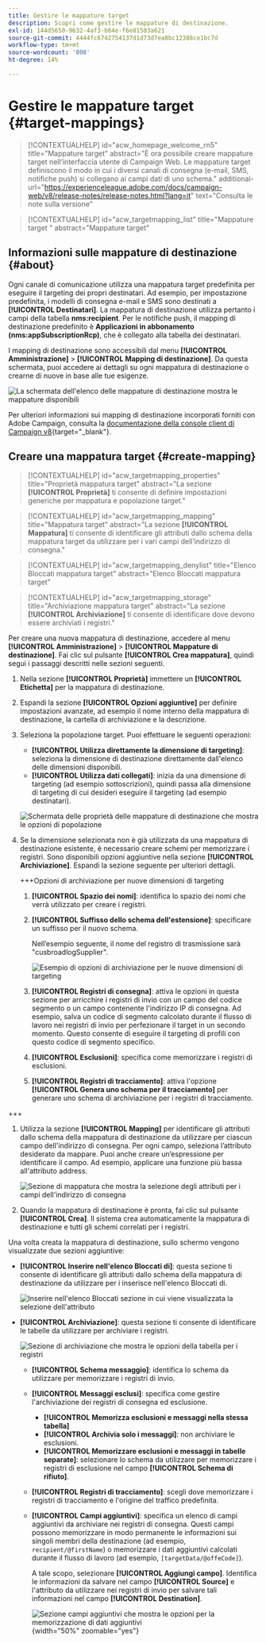 ```yaml
---
title: Gestire le mappature target
description: Scopri come gestire le mappature di destinazione.
exl-id: 144d5650-9632-4af3-b64e-f6e81503a621
source-git-commit: 4444fc6742754137d1d73d7ea8bc12388ce1bc7d
workflow-type: tm+mt
source-wordcount: '808'
ht-degree: 14%

---
```


# Gestire le mappature target {#target-mappings}

>[!CONTEXTUALHELP]
>id="acw_homepage_welcome_rn5"
>title="Mappature target"
>abstract="È ora possibile creare mappature target nell’interfaccia utente di Campaign Web. Le mappature target definiscono il modo in cui i diversi canali di consegna (e-mail, SMS, notifiche push) si collegano ai campi dati di uno schema."
>additional-url="https://experienceleague.adobe.com/docs/campaign-web/v8/release-notes/release-notes.html?lang=it" text="Consulta le note sulla versione"

>[!CONTEXTUALHELP]
>id="acw_targetmapping_list"
>title="Mappature target "
>abstract="Mappature target"

## Informazioni sulle mappature di destinazione {#about}

Ogni canale di comunicazione utilizza una mappatura target predefinita per eseguire il targeting dei propri destinatari. Ad esempio, per impostazione predefinita, i modelli di consegna e-mail e SMS sono destinati a **[!UICONTROL Destinatari]**. La mappatura di destinazione utilizza pertanto i campi della tabella **nms:recipient**. Per le notifiche push, il mapping di destinazione predefinito è **Applicazioni in abbonamento (nms:appSubscriptionRcp)**, che è collegato alla tabella dei destinatari.

I mapping di destinazione sono accessibili dal menu **[!UICONTROL Amministrazione]** > **[!UICONTROL Mapping di destinazione]**. Da questa schermata, puoi accedere ai dettagli su ogni mappatura di destinazione o crearne di nuove in base alle tue esigenze.

![La schermata dell&#39;elenco delle mappature di destinazione mostra le mappature disponibili](assets/target-mappings-list.png)

Per ulteriori informazioni sui mapping di destinazione incorporati forniti con Adobe Campaign, consulta la [documentazione della console client di Campaign v8](https://experienceleague.adobe.com/docs/campaign/campaign-v8/audience/add-profiles/target-mappings.html?lang=it){target="_blank"}.

## Creare una mappatura target {#create-mapping}

>[!CONTEXTUALHELP]
>id="acw_targetmapping_properties"
>title="Proprietà mappatura target"
>abstract="La sezione **[!UICONTROL Proprietà]** ti consente di definire impostazioni generiche per mappatura e popolazione target."

>[!CONTEXTUALHELP]
>id="acw_targetmapping_mapping"
>title="Mappatura target"
>abstract="La sezione **[!UICONTROL Mappatura]** ti consente di identificare gli attributi dallo schema della mappatura target da utilizzare per i vari campi dell’indirizzo di consegna."

>[!CONTEXTUALHELP]
>id="acw_targetmapping_denylist"
>title="Elenco Bloccati mappatura target"
>abstract="Elenco Bloccati mappatura target"

>[!CONTEXTUALHELP]
>id="acw_targetmapping_storage"
>title="Archiviazione mappatura target"
>abstract="La sezione **[!UICONTROL Archiviazione]** ti consente di identificare dove devono essere archiviati i registri."

Per creare una nuova mappatura di destinazione, accedere al menu **[!UICONTROL Amministrazione]** > **[!UICONTROL Mappature di destinazione]**. Fai clic sul pulsante **[!UICONTROL Crea mappatura]**, quindi segui i passaggi descritti nelle sezioni seguenti.

1. Nella sezione **[!UICONTROL Proprietà]** immettere un **[!UICONTROL Etichetta]** per la mappatura di destinazione.

1. Espandi la sezione **[!UICONTROL Opzioni aggiuntive]** per definire impostazioni avanzate, ad esempio il nome interno della mappatura di destinazione, la cartella di archiviazione e la descrizione.

1. Seleziona la popolazione target. Puoi effettuare le seguenti operazioni:

   * **[!UICONTROL Utilizza direttamente la dimensione di targeting]**: seleziona la dimensione di destinazione direttamente dall&#39;elenco delle dimensioni disponibili.
   * **[!UICONTROL Utilizza dati collegati]**: inizia da una dimensione di targeting (ad esempio sottoscrizioni), quindi passa alla dimensione di targeting di cui desideri eseguire il targeting (ad esempio destinatari).

   ![Schermata delle proprietà delle mappature di destinazione che mostra le opzioni di popolazione](assets/target-mappings-properties.png)

1. Se la dimensione selezionata non è già utilizzata da una mappatura di destinazione esistente, è necessario creare schemi per memorizzare i registri. Sono disponibili opzioni aggiuntive nella sezione **[!UICONTROL Archiviazione]**. Espandi la sezione seguente per ulteriori dettagli.

   +++Opzioni di archiviazione per nuove dimensioni di targeting

   1. **[!UICONTROL Spazio dei nomi]**: identifica lo spazio dei nomi che verrà utilizzato per creare i registri.
   1. **[!UICONTROL Suffisso dello schema dell&#39;estensione]**: specificare un suffisso per il nuovo schema.

      Nell’esempio seguente, il nome del registro di trasmissione sarà &quot;cusbroadlogSupplier&quot;.

      ![Esempio di opzioni di archiviazione per le nuove dimensioni di targeting](assets/target-mappings-new.png)

   1. **[!UICONTROL Registri di consegna]**: attiva le opzioni in questa sezione per arricchire i registri di invio con un campo del codice segmento o un campo contenente l&#39;indirizzo IP di consegna. Ad esempio, salva un codice di segmento calcolato durante il flusso di lavoro nei registri di invio per perfezionare il target in un secondo momento. Questo consente di eseguire il targeting di profili con questo codice di segmento specifico.

   1. **[!UICONTROL Esclusioni]**: specifica come memorizzare i registri di esclusioni.

   1. **[!UICONTROL Registri di tracciamento]**: attiva l&#39;opzione **[!UICONTROL Genera uno schema per il tracciamento]** per generare uno schema di archiviazione per i registri di tracciamento.

+++

1. Utilizza la sezione **[!UICONTROL Mapping]** per identificare gli attributi dallo schema della mappatura di destinazione da utilizzare per ciascun campo dell&#39;indirizzo di consegna. Per ogni campo, seleziona l’attributo desiderato da mappare. Puoi anche creare un’espressione per identificare il campo. Ad esempio, applicare una funzione più bassa all&#39;attributo address.

   ![Sezione di mappatura che mostra la selezione degli attributi per i campi dell&#39;indirizzo di consegna](assets/target-mappings-mapping.png)

1. Quando la mappatura di destinazione è pronta, fai clic sul pulsante **[!UICONTROL Crea]**. Il sistema crea automaticamente la mappatura di destinazione e tutti gli schemi correlati per i registri.

Una volta creata la mappatura di destinazione, sullo schermo vengono visualizzate due sezioni aggiuntive:

* **[!UICONTROL Inserire nell&#39;elenco Bloccati di]**: questa sezione ti consente di identificare gli attributi dallo schema della mappatura di destinazione da utilizzare per i inserisce nell&#39;elenco Bloccati di.

  ![Inserire nell&#39;elenco Bloccati sezione in cui viene visualizzata la selezione dell&#39;attributo](assets/target-mappings-denylisting.png)

* **[!UICONTROL Archiviazione]**: questa sezione ti consente di identificare le tabelle da utilizzare per archiviare i registri.

  ![Sezione di archiviazione che mostra le opzioni della tabella per i registri](assets/target-mappings-storage.png)

   * **[!UICONTROL Schema messaggio]**: identifica lo schema da utilizzare per memorizzare i registri di invio.
   * **[!UICONTROL Messaggi esclusi]**: specifica come gestire l&#39;archiviazione dei registri di consegna ed esclusione.

      * **[!UICONTROL Memorizza esclusioni e messaggi nella stessa tabella]**
      * **[!UICONTROL Archivia solo i messaggi]**: non archiviare le esclusioni.
      * **[!UICONTROL Memorizzare esclusioni e messaggi in tabelle separate]**: selezionare lo schema da utilizzare per memorizzare i registri di esclusione nel campo **[!UICONTROL Schema di rifiuto]**.

   * **[!UICONTROL Registri di tracciamento]**: scegli dove memorizzare i registri di tracciamento e l&#39;origine del traffico predefinita.
   * **[!UICONTROL Campi aggiuntivi]**: specifica un elenco di campi aggiuntivi da archiviare nei registri di consegna. Questi campi possono memorizzare in modo permanente le informazioni sui singoli membri della destinazione (ad esempio, `recipient/@firstName`) o memorizzare i dati aggiuntivi calcolati durante il flusso di lavoro (ad esempio, `[targetData/@offeCode]`).

     A tale scopo, selezionare **[!UICONTROL Aggiungi campo]**. Identifica le informazioni da salvare nel campo **[!UICONTROL Source]** e l&#39;attributo da utilizzare nei registri di invio per salvare tali informazioni nel campo **[!UICONTROL Destination]**.

     ![Sezione campi aggiuntivi che mostra le opzioni per la memorizzazione di dati aggiuntivi](assets/target-mappings-additional.png){width="50%" zoomable="yes"}